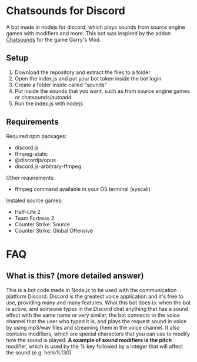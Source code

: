 # Chatsounds for Discord
 A bot made in nodejs for discord, which plays sounds from source engine games with modifiers and more.
 This bot was inspired by the addon [Chatsounds](https://github.com/Metastruct/garrysmod-chatsounds) for the game Garry's Mod.
 
 ## Setup
 1. Download the repository and extract the files to a folder
 2. Open the index.js and put your bot token inside the bot login
 3. Create a folder inside called "sounds"
 4. Put inside the sounds that you want, such as from source engine games or chatsounds/autoadd
 5. Run the index.js with nodejs

## Requirements
Required npm packages:
* discord.js
* ffmpeg-static
* @discordjs/opus
* discord.js-arbitrary-ffmpeg

Other requirements:
* ffmpeg command available in your OS terminal (syscall)

Instaled source games:
* Half-Life 2
* Team Fortress 2
* Counter Strike: Source
* Counter Strike: Global Offensive


# FAQ

## What is this? (more detailed answer)

This is a bot code made in Node.js to be used with the communication platform Discord. Discord is the greatest voice application and it's free to use, providing many and many features. What this bot does is: when the bot is active, and someone types in the Discord chat anything that has a sound effect with the same name or very similar, the bot connects to the voice channel that the user who typed it is, and plays the request sound in voice by using mp3/wav files and streaming them in the voice channel. It also contains modifiers, which are special characters that you can use to modify how the sound is played. **A example of sound modifiers is the pitch** modifier, which is used by the % key followed by a integer that will affect the sound (e.g: hello%130).
